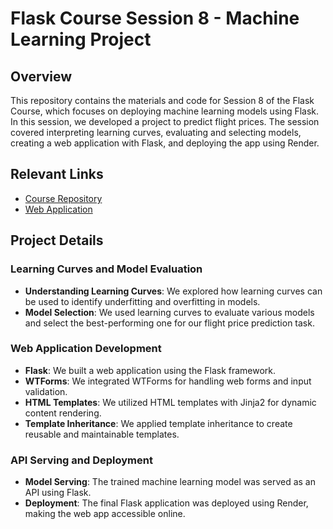 # Flask Course Session 8 - Machine Learning Project

## Overview

This repository contains the materials and code for Session 8 of the Flask Course, which focuses on deploying machine learning models using Flask. In this session, we developed a project to predict flight prices. The session covered interpreting learning curves, evaluating and selecting models, creating a web application with Flask, and deploying the app using Render.

## Relevant Links
- [Course Repository](https://github.com/MisbahullahSheriff/flask-course)
- [Web Application](https://flask-course-ml-project.onrender.com)

## Project Details

### Learning Curves and Model Evaluation

- **Understanding Learning Curves**: We explored how learning curves can be used to identify underfitting and overfitting in models.
- **Model Selection**: We used learning curves to evaluate various models and select the best-performing one for our flight price prediction task.

### Web Application Development

- **Flask**: We built a web application using the Flask framework.
- **WTForms**: We integrated WTForms for handling web forms and input validation.
- **HTML Templates**: We utilized HTML templates with Jinja2 for dynamic content rendering.
- **Template Inheritance**: We applied template inheritance to create reusable and maintainable templates.

### API Serving and Deployment

- **Model Serving**: The trained machine learning model was served as an API using Flask.
- **Deployment**: The final Flask application was deployed using Render, making the web app accessible online.
